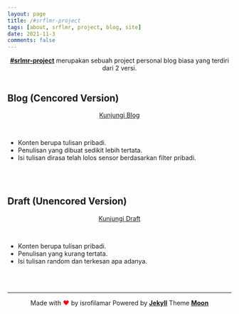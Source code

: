 ```yaml
---
layout: page
title: /#srflmr-project
tags: [about, srflmr, project, blog, site]
date: 2021-11-3
comments: false
---
```

    
<center>
<a href="https://srflmr.my.id"><b>#srlmr-project</b></a> merupakan sebuah project personal blog biasa yang terdiri dari 2 versi.
</center>
<br>

## Blog (Cencored Version)


<center><a href="https://blog.srflmr.my.id" class="btn zoombtn btn-info"><p>Kunjungi Blog</p></a></center>
<br>

* Konten berupa tulisan pribadi.
* Penulisan yang dibuat sedikit lebih tertata.
* Isi tulisan dirasa telah lolos sensor berdasarkan filter pribadi.
<br>
<br>

## Draft (Unencored Version)


<center><a href="https://draft.srflmr.my.id" class="btn zoombtn btn-warning"><p>Kunjungi Draft</p></a></center>
<br>

* Konten berupa tulisan pribadi.
* Penulisan yang kurang tertata.
* Isi tulisan random dan terkesan apa adanya.
<br>
<br>

 ---

<center> Made with <font color="red">♥</font> by isrofilamar Powered by <a href="http://jekyllrb.com"><b>Jekyll</b></a> Theme <a href="https://taylantatli.github.io/Moon/"><b>Moon</b></a></center>
